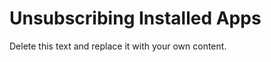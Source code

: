                            

Unsubscribing Installed Apps
============================

Delete this text and replace it with your own content.
